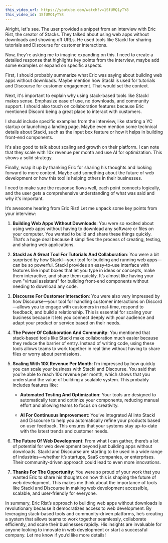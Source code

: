 ```yaml
---
this_video_url: https://youtube.com/watch?v=1SfUMQ1yTY8
this_video_id: 1SfUMQ1yTY8
---
```

<think>
Alright, let's see. The user provided a snippet from an interview with Eric Rist, the creator of Stacks. They talked about using web apps without downloads and showing off URLs. He used tools like Stackl for sharing tutorials and Discourse for customer interactions.

Now, they're asking me to imagine expanding on this. I need to create a detailed response that highlights key points from the interview, maybe add some examples or expand on specific aspects.

First, I should probably summarize what Eric was saying about building web apps without downloads. Maybe mention how Stackl is used for tutorials and Discourse for customer engagement. That would set the context.

Next, it's important to explain why using stack-based tools like Stackl makes sense. Emphasize ease of use, no downloads, and community support. I should also touch on collaboration features because Eric mentioned Discord being a great place to interact with customers.

I should include specific examples from the interview, like starting a YC startup or launching a landing page. Maybe even mention some technical details about Stackl, such as the input box feature or how it helps in building front-end components.

It's also good to talk about scaling and growth on their platform. I can note that they scale with 10x revenue per month and use AI for optimization. This shows a solid strategy.

Finally, wrap it up by thanking Eric for sharing his thoughts and looking forward to more content. Maybe add something about the future of web development or how this tool is helping others in their businesses.

I need to make sure the response flows well, each point connects logically, and the user gets a comprehensive understanding of what was said and why it's important.
</think>

It’s awesome hearing from Eric Rist! Let me unpack some key points from your interview:

1. **Building Web Apps Without Downloads**: You were so excited about using web apps without having to download any software or files on your computer. You wanted to build and share these things quickly. That’s a huge deal because it simplifies the process of creating, testing, and sharing web applications.

2. **Stackl as A Great Tool For Tutorials And Collaboration**: You were a bit surprised by how Stackl—your tool for building and running web apps—can be so powerful. Stackl provides an easy-to-use interface with features like input boxes that let you type in ideas or concepts, make them interactive, and share them quickly. It’s almost like having your own "virtual assistant" for building front-end components without needing to download any code.

3. **Discourse For Customer Interaction**: You were also very impressed by how Discourse—your tool for handling customer interactions on Discord—allows you to engage with customers in real-time, respond to feedback, and build a relationship. This is essential for scaling your business because it lets you connect deeply with your audience and adapt your product or service based on their needs.

4. **The Power Of Collaboration And Community**: You mentioned that stack-based tools like Stackl make collaboration much easier because they reduce the barrier of entry. Instead of writing code, using these tools allows teams to work together in real time without having to share files or worry about permissions.

5. **Scaling With 10X Revenue Per Month**: I’m impressed by how quickly you can scale your business with Stackl and Discourse. You said that you’re able to reach 10x revenue per month, which shows that you understand the value of building a scalable system. This probably includes features like:

   - **Automated Testing And Optimization**: Your tools are designed to automatically test and optimize your components, reducing manual effort and allowing teams to focus on creativity.
   
   - **AI For Continuous Improvement**: You’ve integrated AI into Stackl and Discourse to help you automatically refine your products based on user feedback. This ensures that your systems stay up-to-date with the latest trends and customer needs.

6. **The Future Of Web Development**: From what I can gather, there’s a lot of potential for web development beyond just building apps without downloads. Stackl and Discourse are starting to be used in a wide range of industries—whether it’s startups, SaaS companies, or enterprises. Their community-driven approach could lead to even more innovations.

7. **Thanks For The Opportunity**: You were so proud of your work that you wanted Eric to share his thoughts on how this is shaping the future of web development. This makes me think about the importance of tools like Stackl and Discourse in making web development accessible, scalable, and user-friendly for everyone.

In summary, Eric Rist’s approach to building web apps without downloads is revolutionary because it democratizes access to web development. By leveraging stack-based tools and community-driven platforms, he’s creating a system that allows teams to work together seamlessly, collaborate efficiently, and scale their businesses rapidly. His insights are invaluable for anyone looking to innovate in web development or start a successful company. Let me know if you’d like more details!
